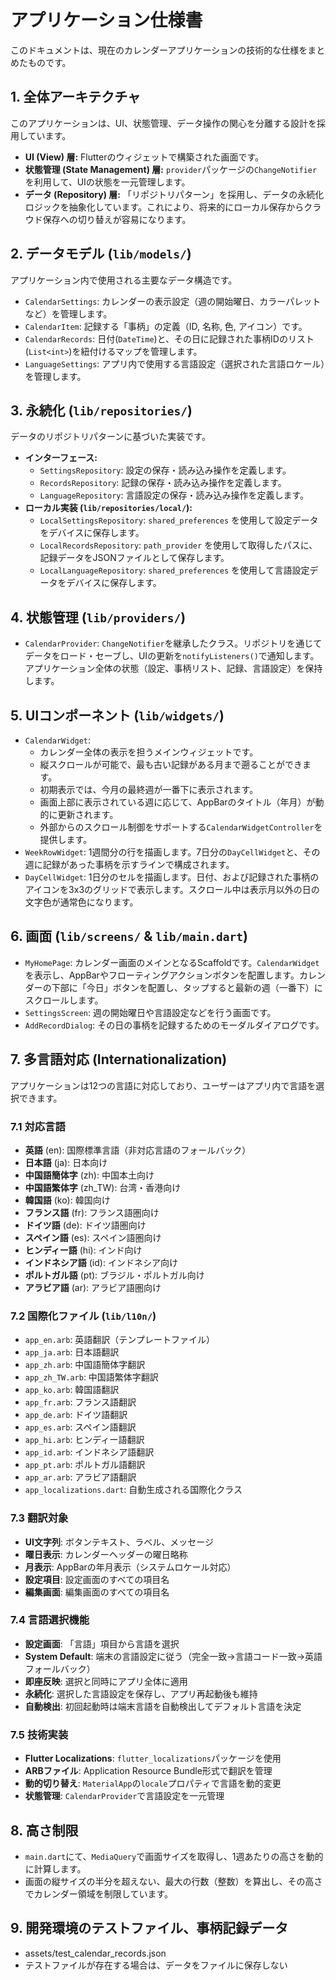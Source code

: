 # アプリケーション仕様書

このドキュメントは、現在のカレンダーアプリケーションの技術的な仕様をまとめたものです。

## 1. 全体アーキテクチャ

このアプリケーションは、UI、状態管理、データ操作の関心を分離する設計を採用しています。

-   **UI (View) 層:** Flutterのウィジェットで構築された画面です。
-   **状態管理 (State Management) 層:** `provider`パッケージの`ChangeNotifier`を利用して、UIの状態を一元管理します。
-   **データ (Repository) 層:** 「リポジトリパターン」を採用し、データの永続化ロジックを抽象化しています。これにより、将来的にローカル保存からクラウド保存への切り替えが容易になります。

## 2. データモデル (`lib/models/`)

アプリケーション内で使用される主要なデータ構造です。

-   `CalendarSettings`: カレンダーの表示設定（週の開始曜日、カラーパレットなど）を管理します。
-   `CalendarItem`: 記録する「事柄」の定義（ID, 名称, 色, アイコン）です。
-   `CalendarRecords`: 日付(`DateTime`)と、その日に記録された事柄IDのリスト(`List<int>`)を紐付けるマップを管理します。
-   `LanguageSettings`: アプリ内で使用する言語設定（選択された言語ロケール）を管理します。

## 3. 永続化 (`lib/repositories/`)

データのリポジトリパターンに基づいた実装です。

-   **インターフェース:**
    -   `SettingsRepository`: 設定の保存・読み込み操作を定義します。
    -   `RecordsRepository`: 記録の保存・読み込み操作を定義します。
    -   `LanguageRepository`: 言語設定の保存・読み込み操作を定義します。
-   **ローカル実装 (`lib/repositories/local/`):**
    -   `LocalSettingsRepository`: `shared_preferences` を使用して設定データをデバイスに保存します。
    -   `LocalRecordsRepository`: `path_provider` を使用して取得したパスに、記録データをJSONファイルとして保存します。
    -   `LocalLanguageRepository`: `shared_preferences` を使用して言語設定データをデバイスに保存します。

## 4. 状態管理 (`lib/providers/`)

-   `CalendarProvider`: `ChangeNotifier`を継承したクラス。リポジトリを通じてデータをロード・セーブし、UIの更新を`notifyListeners()`で通知します。アプリケーション全体の状態（設定、事柄リスト、記録、言語設定）を保持します。

## 5. UIコンポーネント (`lib/widgets/`)

-   `CalendarWidget`:
    -   カレンダー全体の表示を担うメインウィジェットです。
    -   縦スクロールが可能で、最も古い記録がある月まで遡ることができます。
    -   初期表示では、今月の最終週が一番下に表示されます。
    -   画面上部に表示されている週に応じて、AppBarのタイトル（年月）が動的に更新されます。
    -   外部からのスクロール制御をサポートする`CalendarWidgetController`を提供します。
-   `WeekRowWidget`: 1週間分の行を描画します。7日分の`DayCellWidget`と、その週に記録があった事柄を示すラインで構成されます。
-   `DayCellWidget`: 1日分のセルを描画します。日付、および記録された事柄のアイコンを3x3のグリッドで表示します。スクロール中は表示月以外の日の文字色が通常色になります。

## 6. 画面 (`lib/screens/` & `lib/main.dart`)

-   `MyHomePage`: カレンダー画面のメインとなるScaffoldです。`CalendarWidget`を表示し、AppBarやフローティングアクションボタンを配置します。カレンダーの下部に「今日」ボタンを配置し、タップすると最新の週（一番下）にスクロールします。
-   `SettingsScreen`: 週の開始曜日や言語設定などを行う画面です。
-   `AddRecordDialog`: その日の事柄を記録するためのモーダルダイアログです。

## 7. 多言語対応 (Internationalization)

アプリケーションは12つの言語に対応しており、ユーザーはアプリ内で言語を選択できます。

### 7.1 対応言語
-   **英語** (en): 国際標準言語（非対応言語のフォールバック）
-   **日本語** (ja): 日本向け
-   **中国語簡体字** (zh): 中国本土向け
-   **中国語繁体字** (zh_TW): 台湾・香港向け
-   **韓国語** (ko): 韓国向け
-   **フランス語** (fr): フランス語圏向け
-   **ドイツ語** (de): ドイツ語圏向け
-   **スペイン語** (es): スペイン語圏向け
-   **ヒンディー語** (hi): インド向け
-   **インドネシア語** (id): インドネシア向け
-   **ポルトガル語** (pt): ブラジル・ポルトガル向け
-   **アラビア語** (ar): アラビア語圏向け

### 7.2 国際化ファイル (`lib/l10n/`)
-   `app_en.arb`: 英語翻訳（テンプレートファイル）
-   `app_ja.arb`: 日本語翻訳
-   `app_zh.arb`: 中国語簡体字翻訳
-   `app_zh_TW.arb`: 中国語繁体字翻訳
-   `app_ko.arb`: 韓国語翻訳
-   `app_fr.arb`: フランス語翻訳
-   `app_de.arb`: ドイツ語翻訳
-   `app_es.arb`: スペイン語翻訳
-   `app_hi.arb`: ヒンディー語翻訳
-   `app_id.arb`: インドネシア語翻訳
-   `app_pt.arb`: ポルトガル語翻訳
-   `app_ar.arb`: アラビア語翻訳
-   `app_localizations.dart`: 自動生成される国際化クラス

### 7.3 翻訳対象
-   **UI文字列**: ボタンテキスト、ラベル、メッセージ
-   **曜日表示**: カレンダーヘッダーの曜日略称
-   **月表示**: AppBarの年月表示（システムロケール対応）
-   **設定項目**: 設定画面のすべての項目名
-   **編集画面**: 編集画面のすべての項目名

### 7.4 言語選択機能
-   **設定画面**: 「言語」項目から言語を選択
-   **System Default**: 端末の言語設定に従う（完全一致→言語コード一致→英語フォールバック）
-   **即座反映**: 選択と同時にアプリ全体に適用
-   **永続化**: 選択した言語設定を保存し、アプリ再起動後も維持
-   **自動検出**: 初回起動時は端末言語を自動検出してデフォルト言語を決定

### 7.5 技術実装
-   **Flutter Localizations**: `flutter_localizations`パッケージを使用
-   **ARBファイル**: Application Resource Bundle形式で翻訳を管理
-   **動的切り替え**: `MaterialApp`の`locale`プロパティで言語を動的変更
-   **状態管理**: `CalendarProvider`で言語設定を一元管理

## 8. 高さ制限

-   `main.dart`にて、`MediaQuery`で画面サイズを取得し、1週あたりの高さを動的に計算します。
-   画面の縦サイズの半分を超えない、最大の行数（整数）を算出し、その高さでカレンダー領域を制限しています。

## 9. 開発環境のテストファイル、事柄記録データ
-   assets/test_calendar_records.json
-   テストファイルが存在する場合は、データをファイルに保存しない
